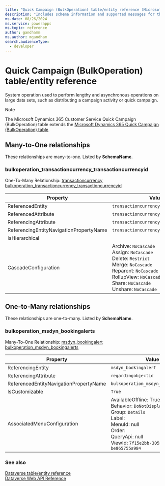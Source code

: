 ```yaml
---
title: "Quick Campaign (BulkOperation) table/entity reference (Microsoft Dynamics 365 Customer Service)"
description: "Includes schema information and supported messages for the Quick Campaign (BulkOperation) table/entity with Microsoft Dynamics 365 Customer Service."
ms.date: 08/26/2024
ms.service: powerapps
ms.topic: reference
author: gandhamm
ms.author: mgandham
search.audienceType: 
  - developer
---
```


# Quick Campaign (BulkOperation) table/entity reference

System operation used to perform lengthy and asynchronous operations on large data sets, such as distributing a campaign activity or quick campaign.

> [!NOTE]
> The Microsoft Dynamics 365 Customer Service Quick Campaign (BulkOperation) table extends the [Microsoft Dynamics 365 Quick Campaign (BulkOperation) table](/dynamics365/developer/entities/bulkoperation).




## Many-to-One relationships

These relationships are many-to-one. Listed by **SchemaName**.

### <a name="BKMK_bulkoperation_transactioncurrency_transactioncurrencyid"></a> bulkoperation_transactioncurrency_transactioncurrencyid

One-To-Many Relationship: [transactioncurrency bulkoperation_transactioncurrency_transactioncurrencyid](transactioncurrency.md#BKMK_bulkoperation_transactioncurrency_transactioncurrencyid)

|Property|Value|
|---|---|
|ReferencedEntity|`transactioncurrency`|
|ReferencedAttribute|`transactioncurrencyid`|
|ReferencingAttribute|`transactioncurrencyid`|
|ReferencingEntityNavigationPropertyName|`transactioncurrencyid_bulkoperation`|
|IsHierarchical||
|CascadeConfiguration|Archive: `NoCascade`<br />Assign: `NoCascade`<br />Delete: `Restrict`<br />Merge: `NoCascade`<br />Reparent: `NoCascade`<br />RollupView: `NoCascade`<br />Share: `NoCascade`<br />Unshare: `NoCascade`|


## One-to-Many relationships

These relationships are one-to-many. Listed by **SchemaName**.

### <a name="BKMK_bulkoperation_msdyn_bookingalerts"></a> bulkoperation_msdyn_bookingalerts

Many-To-One Relationship: [msdyn_bookingalert bulkoperation_msdyn_bookingalerts](msdyn_bookingalert.md#BKMK_bulkoperation_msdyn_bookingalerts)

|Property|Value|
|---|---|
|ReferencingEntity|`msdyn_bookingalert`|
|ReferencingAttribute|`regardingobjectid`|
|ReferencedEntityNavigationPropertyName|`bulkoperation_msdyn_bookingalerts`|
|IsCustomizable|`True`|
|AssociatedMenuConfiguration|AvailableOffline: True<br />Behavior: `DoNotDisplay`<br />Group: `Details`<br />Label: <br />MenuId: null<br />Order: <br />QueryApi: null<br />ViewId: `7f15e2bb-305a-468f-9af7-be865755a984`|



### See also

[Dataverse table/entity reference](../about-entity-reference.md)  
[Dataverse Web API Reference](/power-apps/developer/data-platform/webapi/reference/about)   

